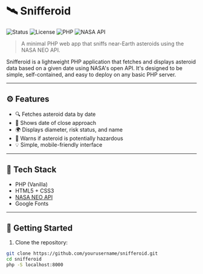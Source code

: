 # 🛰️ Snifferoid

![Status](https://img.shields.io/badge/status-active-brightgreen.svg)
![License](https://img.shields.io/badge/license-MIT-blue.svg)
![PHP](https://img.shields.io/badge/php-%3E=7.0-blue.svg)
![NASA API](https://img.shields.io/badge/API-NASA%20NEO-yellow.svg)

> A minimal PHP web app that sniffs near-Earth asteroids using the NASA NEO API.

Snifferoid is a lightweight PHP application that fetches and displays asteroid data based on a given date using NASA's open API. It's designed to be simple, self-contained, and easy to deploy on any basic PHP server.

---

## ⚙️ Features

- 🔍 Fetches asteroid data by date  
- 📆 Shows date of close approach  
- 🌍 Displays diameter, risk status, and name  
- 🚨 Warns if asteroid is potentially hazardous  
- 💡 Simple, mobile-friendly interface  

---

## 🚀 Tech Stack

- PHP (Vanilla)
- HTML5 + CSS3
- [NASA NEO API](https://api.nasa.gov/)
- Google Fonts

---

## 🔑 Getting Started

1. Clone the repository:

```bash
git clone https://github.com/yourusername/snifferoid.git
cd snifferoid
php -S localhost:8000
